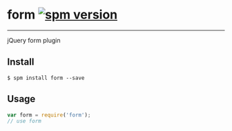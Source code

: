 # form [![spm version](http://spmjs.io/badge/form)](http://spmjs.io/package/form)

---

jQuery form plugin

## Install

```
$ spm install form --save
```

## Usage

```js
var form = require('form');
// use form
```
